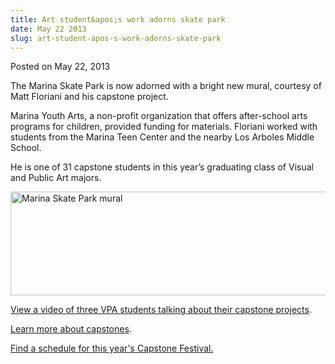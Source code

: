 ```yaml
---
title: Art student&apos;s work adorns skate park
date: May 22 2013
slug: art-student-apos-s-work-adorns-skate-park
---
```





<span class="date">Posted on May 22, 2013    </span>
<p>The Marina Skate Park is now adorned with a bright new mural,
courtesy of Matt Floriani and his capstone project.</p>
<p>Marina Youth Arts, a non-profit organization that offers
after-school arts programs for children, provided funding for
materials. Floriani worked with students from the Marina Teen
Center and the nearby Los Arboles Middle School.</p>
<p>He is one of 31 capstone students in this year&#x2019;s graduating
class of Visual and Public Art majors.&#xA0;</p>
<p><img alt="Marina Skate Park mural" src="http://news.csumb.edu/sites/default/files/65/attachments/news/images/marina_skate_park_for_web.jpg" style="width:550px; height:166px"/></p>
<p><a href="http://www.youtube.com/watch?feature=player_embedded&amp;v=tqtnOfp6E9U" rel="nofollow">View a video of three VPA students talking about
their capstone projects</a>.</p>
<p><a href="../../../2012/may/14/capping-college-senior-projects.html" rel="nofollow">L</a><a href="../../../2012/may/14/capping-college-senior-projects.html" rel="nofollow">earn more about capstones</a>.</p>
<p><a href="http://capstonefestival.csumb.edu/" rel="nofollow">Find
a schedule for&#xA0;this year&apos;s Capstone Festival.</a><br>
&#xA0;</br></p>
<p><br>
&#xA0;</br></p>





